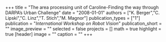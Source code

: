 +++
title = "The area processing unit of Caroline-Finding the way through DARPA’s Urban Challenge"
date = "2008-01-01"
authors = ["K. Berger","C. Lipski","C. Linz","T. Stich","M. Magnor"]
publication_types = ["1"]
publication = "_International Workshop on Robot Vision_"
publication_short = ""
image_preview = ""
selected = false
projects = []
math = true
highlight = true
[header]
image = ""
caption = ""
+++

